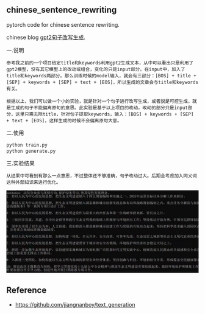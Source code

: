 ## chinese_sentence_rewriting

pytorch code for chinese sentence rewriting.

chinese blog [gpt2句子改写生成](https://www.cnblogs.com/little-horse/p/15795468.html).

一.说明

    参考我之前的一个项目给定title和keywords利用gpt2生成文本，从中可以看出只是利用了gpt2模型，没有其它模型上的改动或组合，变化的只是input部分，在input中，加入了title和keywords两部分。那么训练时候的model输入，就会有三部分：[BOS] + title + [SEP] + keywords + [SEP] + text + [EOS]，所以生成的文章会与title和keywords有关。

    根据以上，我们可以做一个小的实验，就是针对一个句子进行改写生成，或者説是可控生成，就是生成的句子不能偏离原句的意思。此实验是基于以上项目的改动，改动的部分只是input部分，这里只需去除title，针对句子提取keywords，输入：[BOS] + keywords + [SEP] + text + [EOS]，这样生成的时候不会偏离原句大意。

二.使用

    python train.py
    python generate.py

三.实验结果

    从结果中可看到有那么一点意思，不过整体还不够准确，句子改动过大。后期会考虑加入同义词这种外部知识来进行优化。

![image](https://raw.githubusercontent.com/jiangnanboy/sentence_rewriting/master/image/result.png)

## Reference
- https://github.com/jiangnanboy/text_generation


